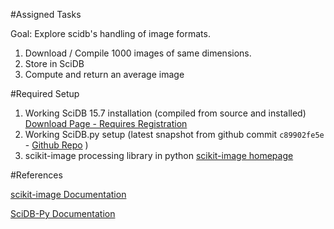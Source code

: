 #Assigned Tasks

Goal: Explore scidb's handling of image formats. 

1.  Download / Compile 1000 images of same dimensions.
2.  Store in SciDB
3.  Compute and return an average image

#Required Setup
1.	Working SciDB 15.7 installation (compiled from source and installed) [Download Page - Requires Registration](http://paradigm4.com/forum/viewtopic.php?f=14&t=1672&sid=6e52162f4ef747ad2f304764081fe8fd)
2.	Working SciDB.py setup (latest snapshot from github commit `c89902fe5e` - [Github Repo](https://github.com/Paradigm4/SciDB-Py) )
3.	scikit-image processing library in python [scikit-image homepage](http://scikit-image.org/)

#References

[scikit-image Documentation](http://scikit-image.org/docs/stable/)

[SciDB-Py Documentation](http://scidb-py.readthedocs.org/en/latest/index.html)
